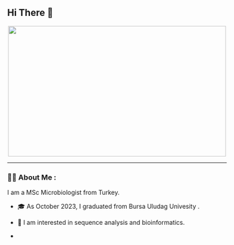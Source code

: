 
<!--
**Aysenikkan/Aysenikkan** is a ✨ _special_ ✨ repository because its `README.md` (this file) appears on your GitHub profile.

Here are some ideas to get you started:

- 🔭 I’m currently working on ...
- 🌱 I’m currently learning ...
- 👯 I’m looking to collaborate on ...
- 🤔 I’m looking for help with ...
- 💬 Ask me about ...
- 📫 How to reach me: ...
- 😄 Pronouns: ...
- ⚡ Fun fact: ...
-->

<h2>
  Hi There 👋
</h2>

<div align="center">
    <img src="https://media.giphy.com/media/v1.Y2lkPTc5MGI3NjExd2g5NHN6emI5eHBtanpxM2R1Ym1zOG9uczR1ZG9jNG12bDhxcngzNSZlcD12MV9pbnRlcm5hbF9naWZfYnlfaWQmY3Q9Zw/7SEOHagSV4ybqp2CbL/giphy.gif" width="500" height="300"/>
  <p align="center">
  </p>
</div>

---

### :woman_technologist: About Me :
I am a MSc Microbiologist from Turkey.

- 🎓 As October 2023, I graduated from Bursa Uludag Univesity .

- :telescope: I am interested in sequence analysis and bioinformatics.

- <!-- 
- 🖥️  .

- :zap: .
-->
- :mailbox: How to reach me: [ayseikkan16@gmail.com](mailto:ayseikkan16@gmail.com)

